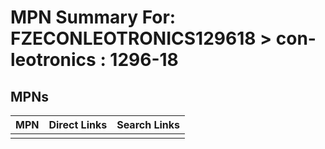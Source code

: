 



# MPN Summary For: FZECONLEOTRONICS129618 > con-leotronics : 1296-18

## MPNs
  

|MPN|Direct Links|Search Links|
| :--- | :--- | :--- |
||||
